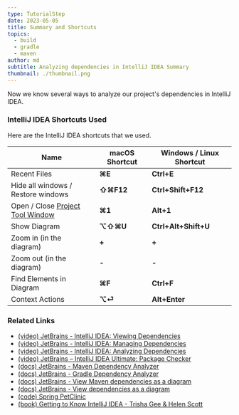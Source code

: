 ```yaml
---
type: TutorialStep
date: 2023-05-05
title: Summary and Shortcuts
topics:
  - build
  - gradle
  - maven
author: md
subtitle: Analyzing dependencies in IntelliJ IDEA Summary
thumbnail: ./thumbnail.png
---
```


Now we know several ways to analyze our project's dependencies in IntelliJ IDEA.

### IntelliJ IDEA Shortcuts Used

Here are the IntelliJ IDEA shortcuts that we used.

| Name                                                                                             | macOS Shortcut | Windows / Linux Shortcut |
|--------------------------------------------------------------------------------------------------|----------------|--------------------------|
| Recent Files                                                                                     | **⌘E**         | **Ctrl+E**               |
| Hide all windows / Restore windows                                                               | **⇧⌘F12**      | **Ctrl+Shift+F12**       |
| Open / Close [Project Tool Window](https://www.jetbrains.com/help/idea/project-tool-window.html) | **⌘1**         | **Alt+1**                |
| Show Diagram                                                                                     | **⌥⇧⌘U**       | **Ctrl+Alt+Shift+U**     |
| Zoom in (in the diagram)                                                                         | **+**          | **+**                    |
| Zoom out (in the diagram)                                                                        | **-**          | **-**                    |
| Find Elements in Diagram                                                                         | **⌘F**         | **Ctrl+F**               |
| Context Actions                                                                                  | **⌥⏎**         | **Alt+Enter**            |

### Related Links

- [(video) JetBrains - IntelliJ IDEA: Viewing Dependencies](https://www.youtube.com/watch?v=1wnsc8hYM4c)
- [(video) JetBrains - IntelliJ IDEA: Managing Dependencies](https://www.youtube.com/watch?v=nqb9yAecM9Y)
- [(video) JetBrains - IntelliJ IDEA: Analyzing Dependencies](https://www.youtube.com/watch?v=La3Cp-O05eQ)
- [(video) JetBrains – IntelliJ IDEA Ultimate: Package Checker](https://www.youtube.com/watch?v=RWtN4WNQsX4)
- [(docs) JetBrains - Maven Dependency Analyzer](https://www.jetbrains.com/help/idea/work-with-maven-dependencies.html#dependency_analyzer)
- [(docs) JetBrains - Gradle Dependency Analyzer](https://www.jetbrains.com/help/idea/work-with-gradle-dependency-diagram.html#dependency_analyzer)
- [(docs) JetBrains - View Maven dependencies as a diagram](https://www.jetbrains.com/help/idea/work-with-maven-dependencies.html#maven_dependency_diagram)
- [(docs) JetBrains - View dependencies as a diagram](https://www.jetbrains.com/help/idea/work-with-gradle-dependency-diagram.html#gradle_diagram)
- [(code) Spring PetClinic](https://github.com/spring-projects/spring-petclinic)
- [(book) Getting to Know IntelliJ IDEA - Trisha Gee & Helen Scott](https://leanpub.com/gettingtoknowIntelliJIDEA)


